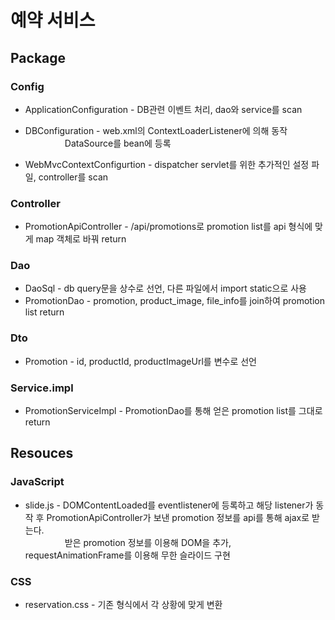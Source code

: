 # 예약 서비스

## Package

### Config
  * ApplicationConfiguration - DB관련 이벤트 처리, dao와 service를 scan
  
  * DBConfiguration - web.xml의 ContextLoaderListener에 의해 동작
  <br>&nbsp;&nbsp;&nbsp;&nbsp;&nbsp;&nbsp;&nbsp;&nbsp;&nbsp;&nbsp;&nbsp;&nbsp;&nbsp;&nbsp;&nbsp;
  DataSource를 bean에 등록
  
  * WebMvcContextConfigurtion - dispatcher servlet를 위한 추가적인 설정 파일, controller를 scan
  
### Controller
  * PromotionApiController - /api/promotions로 promotion list를 api 형식에 맞게 map 객체로 바꿔 return

### Dao
  * DaoSql - db query문을 상수로 선언, 다른 파일에서 import static으로 사용
  * PromotionDao - promotion, product_image, file_info를 join하여 promotion list return 

### Dto
  * Promotion - id, productId, productImageUrl를 변수로 선언

### Service.impl
  * PromotionServiceImpl - PromotionDao를 통해 얻은 promotion list를 그대로 return


## Resouces

### JavaScript
  * slide.js - DOMContentLoaded를 eventlistener에 등록하고 해당 listener가 동작 후 PromotionApiController가 보낸 promotion 정보를 api를 통해 ajax로 받는다.
  <br>&nbsp;&nbsp;&nbsp;&nbsp;&nbsp;&nbsp;&nbsp;&nbsp;&nbsp;&nbsp;&nbsp;&nbsp;&nbsp;&nbsp;&nbsp;
  받은 promotion 정보를 이용해 DOM을 추가, requestAnimationFrame를 이용해 무한 슬라이드 구현
  
### CSS
  * reservation.css - 기존 형식에서 각 상황에 맞게 변환
  
